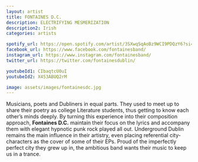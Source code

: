 ```yaml
---
layout: artist
title: FONTAINES D.C.
description: ELECTRIFYING MESMERIZATION
description2: Irish
categories: artists

spotify_url: https://open.spotify.com/artist/3SXwqSqAoBz9WCI9PDQzY6?si=sZmLvmagRxCudS0IFBBEqA
facebook_url: https://www.facebook.com/fontainesband/ 
instagram_url: https://www.instagram.com/fontainesband/ 
twitter_url: https://twitter.com/fontainesdublin/

youtubeId1: CIbaqtcU0uI 
youtubeId2: X453ABUQ2rM 

image: assets/images/fontainesdc.jpg
---
```


Musicians, poets and Dubliners in equal parts. They used to meet up to share their poetry as college Literature students, thus getting to know each other’s minds deeply. By turning this experience into their composition approach, **Fontaines D.C.** maintain their focus on the lyrics and accompany them with elegant hypnotic punk rock played all out. Underground Dublin remains the main influence in their artistry, even placing referential city-characters as the cover of some of their EPs. Proud of the imperfectly perfect city they grew up in, the ambitious band wants their music to keep us in a trance.